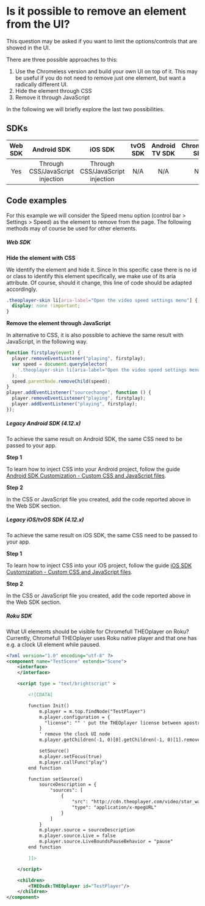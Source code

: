 # Is it possible to remove an element from the UI?

This question may be asked if you want to limit the options/controls that are showed in the UI.

There are three possible approaches to this:

1. Use the Chromeless version and build your own UI on top of it. This may be useful if you do not need to remove just one element, but want a radically different UI.
2. Hide the element through CSS
3. Remove it through JavaScript

In the following we will briefly explore the last two possibilities.

## SDKs

| Web SDK |           Android SDK            |             iOS SDK              | tvOS SDK | Android TV SDK | Chromecast SDK |
| :-----: | :------------------------------: | :------------------------------: | :------: | :------------: | :------------: |
|   Yes   | Through CSS/JavaScript injection | Through CSS/JavaScript injection |   N/A    |      N/A       |      N/A       |

## Code examples

For this example we will consider the Speed menu option (control bar > Settings > Speed) as the element to remove from the page. The following methods may of course be used for other elements.

##### Web SDK

**Hide the element with CSS**

We identify the element and hide it. Since In this specific case there is no id or class to identify this element specifically, we make use of its aria attribute. Of course, should it change, this line of code should be adapted accordingly.

```css
.theoplayer-skin li[aria-label="Open the video speed settings menu"] {
  display: none !important;
}
```

**Remove the element through JavaScript**

In alternative to CSS, it is also possible to achieve the same result with JavaScript, in the following way.

```js
function firstplay(event) {
  player.removeEventListener("playing", firstplay);
  var speed = document.querySelector(
    '.theoplayer-skin li[aria-label="Open the video speed settings menu"]'
  );
  speed.parentNode.removeChild(speed);
}
player.addEventListener("sourcechange", function () {
  player.removeEventListener("playing", firstplay);
  player.addEventListener("playing", firstplay);
});
```

##### Legacy Android SDK (4.12.x)

To achieve the same result on Android SDK, the same CSS need to be passed to your app.

**Step 1**

To learn how to inject CSS into your Android project, follow the guide [Android SDK Customization - Custom CSS and JavaScript files](../../../theoplayer_versioned_docs/version-v4/faq/01-how-to-add-css-or-javascript-files-to-android-ios.md).

**Step 2**

In the CSS or JavaScript file you created, add the code reported above in the Web SDK section.

##### Legacy iOS/tvOS SDK (4.12.x)

To achieve the same result on iOS SDK, the same CSS need to be passed to your app.

**Step 1**

To learn how to inject CSS into your iOS project, follow the guide [iOS SDK Customization - Custom CSS and JavaScript files](../../../theoplayer_versioned_docs/version-v4/faq/01-how-to-add-css-or-javascript-files-to-android-ios.md).

**Step 2**

In the CSS or JavaScript file you created, add the code reported above in the Web SDK section.

##### Roku SDK

What UI elements should be visible for Chromefull THEOplayer on Roku? Currently, Chromefull THEOplayer uses Roku native player and that one has e.g. a clock UI element while paused.

```xml
<?xml version="1.0" encoding="utf-8" ?>
<component name="TestScene" extends="Scene">
    <interface>
    </interface>

    <script type = "text/brightscript" >

        <![CDATA[

        function Init()
            m.player = m.top.findNode("TestPlayer")
            m.player.configuration = {
              "license": "" ' put the THEOplayer license between apostrophes
            }
            ' remove the clock UI node
            m.player.getChildren(-1, 0)[0].getChildren(-1, 0)[1].removeChildIndex(11)

            setSource()
            m.player.setFocus(true)
            m.player.callFunc("play")
        end function

        function setSource()
            sourceDescription = {
                "sources": [
                    {
                        "src": "http://cdn.theoplayer.com/video/star_wars_episode_vii-the_force_awakens_official_comic-con_2015_reel_(2015)/index.m3u8",
                        "type": "application/x-mpegURL"
                    }
                ]
            }
            m.player.source = sourceDescription
            m.player.source.Live = false
            m.player.source.LiveBoundsPauseBehavior = "pause"
        end function

        ]]>

    </script>

    <children>
	    <THEOsdk:THEOplayer id="TestPlayer"/>
    </children>
</component>
```
